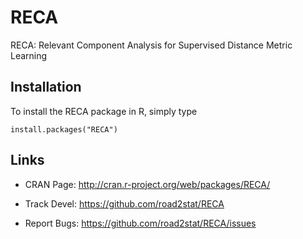 # RECA

RECA: Relevant Component Analysis for Supervised Distance Metric Learning

## Installation

To install the RECA package in R, simply type

    install.packages("RECA")

## Links

  * CRAN Page: http://cran.r-project.org/web/packages/RECA/

  * Track Devel: https://github.com/road2stat/RECA

  * Report Bugs: https://github.com/road2stat/RECA/issues
